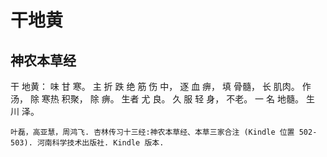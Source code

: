 # 干地黄

## 神农本草经

干 地黄： 味 甘 寒。 主 折 跌 绝 筋 伤 中， 逐 血 痹， 填 骨髓， 长 肌肉。 作 汤， 除 寒热 积聚， 除 痹。 生者 尤 良。 久 服 轻 身， 不老。 一 名 地髓。 生 川 泽。

```{seealso}
叶磊，高亚慧，周鸿飞. 杏林传习十三经:神农本草经、本草三家合注 (Kindle 位置 502-503). 河南科学技术出版社. Kindle 版本. 
```
